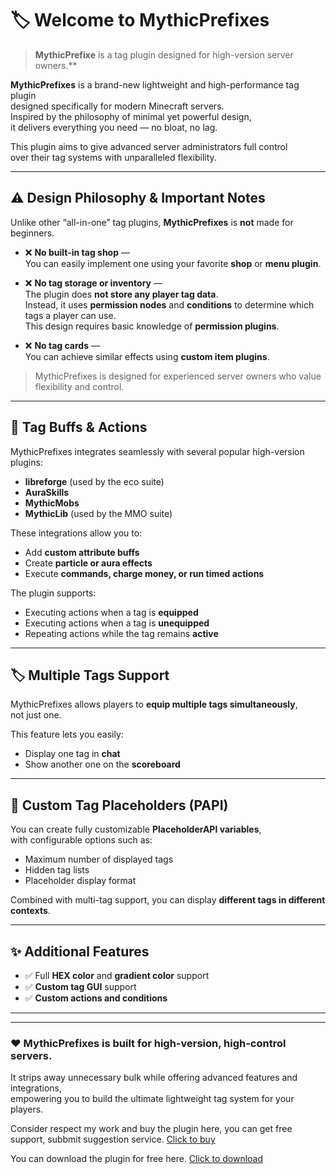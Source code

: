 # 🏷️ Welcome to **MythicPrefixes**

> **MythicPrefixe** is a tag plugin designed for high-version server owners.**

**MythicPrefixes** is a brand-new lightweight and high-performance tag plugin  
designed specifically for modern Minecraft servers.  
Inspired by the philosophy of minimal yet powerful design,  
it delivers everything you need — no bloat, no lag.

This plugin aims to give advanced server administrators full control  
over their tag systems with unparalleled flexibility.

---

## ⚠️ Design Philosophy & Important Notes

Unlike other “all-in-one” tag plugins, **MythicPrefixes** is **not** made for beginners.

- ❌ **No built-in tag shop** —  
  You can easily implement one using your favorite **shop** or **menu plugin**.

- ❌ **No tag storage or inventory** —  
  The plugin does **not store any player tag data**.  
  Instead, it uses **permission nodes** and **conditions** to determine which tags a player can use.  
  This design requires basic knowledge of **permission plugins**.

- ❌ **No tag cards** —  
  You can achieve similar effects using **custom item plugins**.

> MythicPrefixes is designed for experienced server owners who value flexibility and control.

---

## 💎 Tag Buffs & Actions

MythicPrefixes integrates seamlessly with several popular high-version plugins:

- **libreforge** (used by the eco suite)
- **AuraSkills**
- **MythicMobs**
- **MythicLib** (used by the MMO suite)

These integrations allow you to:
- Add **custom attribute buffs**
- Create **particle or aura effects**
- Execute **commands, charge money, or run timed actions**

The plugin supports:
- Executing actions when a tag is **equipped**
- Executing actions when a tag is **unequipped**
- Repeating actions while the tag remains **active**

---

## 🏷️ Multiple Tags Support

MythicPrefixes allows players to **equip multiple tags simultaneously**,  
not just one.

This feature lets you easily:
- Display one tag in **chat**
- Show another one on the **scoreboard**

---

## 🧩 Custom Tag Placeholders (PAPI)

You can create fully customizable **PlaceholderAPI variables**,  
with configurable options such as:

- Maximum number of displayed tags
- Hidden tag lists
- Placeholder display format

Combined with multi-tag support, you can display **different tags in different contexts**.

---

## ✨ Additional Features

- ✅ Full **HEX color** and **gradient color** support
- ✅ **Custom tag GUI** support
- ✅ **Custom actions and conditions**

---

---

### ❤️ MythicPrefixes is built for high-version, high-control servers.  
It strips away unnecessary bulk while offering advanced features and integrations,  
empowering you to build the ultimate lightweight tag system for your players.


Consider respect my work and buy the plugin here, you can get free support, subbmit suggestion service. [Click to buy](https://www.spigotmc.org/resources/120329/)

You can download the plugin for free here. [Click to download](https://www.spigotmc.org/resources/mythicprefixes-a-tag-plugin-that-has-buff-and-actions-system-1-13-1-20.100994/)
